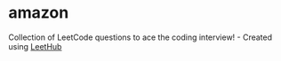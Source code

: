 # amazon
Collection of LeetCode questions to ace the coding interview! - Created using [LeetHub](https://github.com/QasimWani/LeetHub)
